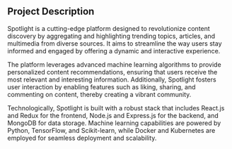 ## Project Description

Spotlight is a cutting-edge platform designed to revolutionize content discovery by aggregating and highlighting trending topics, articles, and multimedia from diverse sources. It aims to streamline the way users stay informed and engaged by offering a dynamic and interactive experience.

The platform leverages advanced machine learning algorithms to provide personalized content recommendations, ensuring that users receive the most relevant and interesting information. Additionally, Spotlight fosters user interaction by enabling features such as liking, sharing, and commenting on content, thereby creating a vibrant community.

Technologically, Spotlight is built with a robust stack that includes React.js and Redux for the frontend, Node.js and Express.js for the backend, and MongoDB for data storage. Machine learning capabilities are powered by Python, TensorFlow, and Scikit-learn, while Docker and Kubernetes are employed for seamless deployment and scalability.

